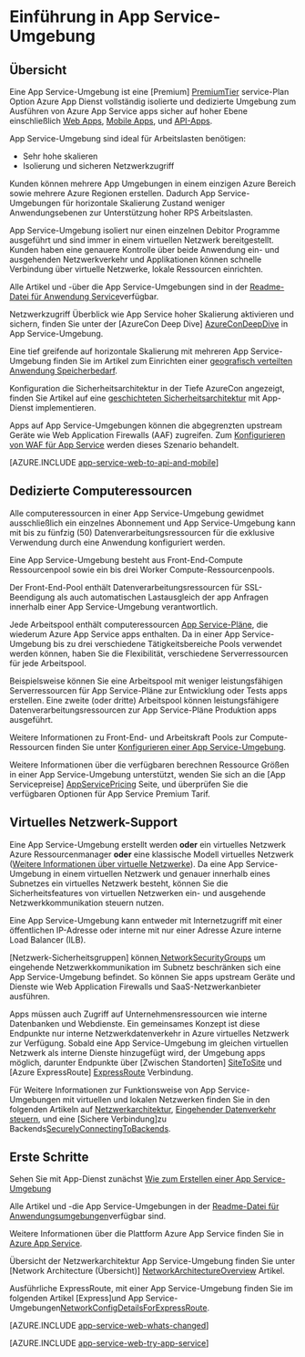 <properties 
    pageTitle="Einführung in App Service-Umgebung" 
    description="Erfahren Sie mehr über die App Service-Umgebung Funktion, sicherer VNet verknüpft, dedizierten Maßeinheiten für alle apps ausgeführt." 
    services="app-service" 
    documentationCenter="" 
    authors="stefsch" 
    manager="wpickett" 
    editor=""/>

<tags 
    ms.service="app-service" 
    ms.workload="na" 
    ms.tgt_pltfrm="na" 
    ms.devlang="na" 
    ms.topic="article" 
    ms.date="10/04/2016"
    ms.author="stefsch"/>

# <a name="introduction-to-app-service-environment"></a>Einführung in App Service-Umgebung

## <a name="overview"></a>Übersicht ##
Eine App Service-Umgebung ist eine [Premium] [ PremiumTier] service-Plan Option Azure App Dienst vollständig isolierte und dedizierte Umgebung zum Ausführen von Azure App Service apps sicher auf hoher Ebene einschließlich [Web Apps][WebApps], [Mobile Apps][MobileApps], und [API-Apps][APIApps].  

App Service-Umgebung sind ideal für Arbeitslasten benötigen:

- Sehr hohe skalieren
- Isolierung und sicheren Netzwerkzugriff

Kunden können mehrere App Umgebungen in einem einzigen Azure Bereich sowie mehrere Azure Regionen erstellen.  Dadurch App Service-Umgebungen für horizontale Skalierung Zustand weniger Anwendungsebenen zur Unterstützung hoher RPS Arbeitslasten.

App Service-Umgebung isoliert nur einen einzelnen Debitor Programme ausgeführt und sind immer in einem virtuellen Netzwerk bereitgestellt.  Kunden haben eine genauere Kontrolle über beide Anwendung ein- und ausgehenden Netzwerkverkehr und Applikationen können schnelle Verbindung über virtuelle Netzwerke, lokale Ressourcen einrichten.

Alle Artikel und -über die App Service-Umgebungen sind in der [Readme-Datei für Anwendung Service](../app-service/app-service-app-service-environments-readme.md)verfügbar.

Netzwerkzugriff Überblick wie App Service hoher Skalierung aktivieren und sichern, finden Sie unter der [AzureCon Deep Dive] [ AzureConDeepDive] in App Service-Umgebung.

Eine tief greifende auf horizontale Skalierung mit mehreren App Service-Umgebung finden Sie im Artikel zum Einrichten einer [geografisch verteilten Anwendung Speicherbedarf][GeodistributedAppFootprint].

Konfiguration die Sicherheitsarchitektur in der Tiefe AzureCon angezeigt, finden Sie Artikel auf eine [geschichteten Sicherheitsarchitektur](app-service-app-service-environment-layered-security.md) mit App-Dienst implementieren.

Apps auf App Service-Umgebungen können die abgegrenzten upstream Geräte wie Web Application Firewalls (AAF) zugreifen.  Zum [Konfigurieren von WAF für App Service](app-service-app-service-environment-web-application-firewall.md) werden dieses Szenario behandelt. 

[AZURE.INCLUDE [app-service-web-to-api-and-mobile](../../includes/app-service-web-to-api-and-mobile.md)] 

## <a name="dedicated-compute-resources"></a>Dedizierte Computeressourcen ##
Alle computeressourcen in einer App Service-Umgebung gewidmet ausschließlich ein einzelnes Abonnement und App Service-Umgebung kann mit bis zu fünfzig (50) Datenverarbeitungsressourcen für die exklusive Verwendung durch eine Anwendung konfiguriert werden.

Eine App Service-Umgebung besteht aus Front-End-Compute Ressourcenpool sowie ein bis drei Worker Compute-Ressourcenpools. 

Der Front-End-Pool enthält Datenverarbeitungsressourcen für SSL-Beendigung als auch automatischen Lastausgleich der app Anfragen innerhalb einer App Service-Umgebung verantwortlich. 

Jede Arbeitspool enthält computeressourcen [App Service-Pläne][AppServicePlan], die wiederum Azure App Service apps enthalten.  Da in einer App Service-Umgebung bis zu drei verschiedene Tätigkeitsbereiche Pools verwendet werden können, haben Sie die Flexibilität, verschiedene Serverressourcen für jede Arbeitspool.  

Beispielsweise können Sie eine Arbeitspool mit weniger leistungsfähigen Serverressourcen für App Service-Pläne zur Entwicklung oder Tests apps erstellen.  Eine zweite (oder dritte) Arbeitspool können leistungsfähigere Datenverarbeitungsressourcen zur App Service-Pläne Produktion apps ausgeführt.

Weitere Informationen zu Front-End- und Arbeitskraft Pools zur Compute-Ressourcen finden Sie unter [Konfigurieren einer App Service-Umgebung][HowToConfigureanAppServiceEnvironment].  

Weitere Informationen über die verfügbaren berechnen Ressource Größen in einer App Service-Umgebung unterstützt, wenden Sie sich an die [App Servicepreise] [ AppServicePricing] Seite, und überprüfen Sie die verfügbaren Optionen für App Service Premium Tarif.

## <a name="virtual-network-support"></a>Virtuelles Netzwerk-Support ##
Eine App Service-Umgebung erstellt werden **oder** ein virtuelles Netzwerk Azure Ressourcenmanager **oder** eine klassische Modell virtuelles Netzwerk ([Weitere Informationen über virtuelle Netzwerke][MoreInfoOnVirtualNetworks]).  Da eine App Service-Umgebung in einem virtuellen Netzwerk und genauer innerhalb eines Subnetzes ein virtuelles Netzwerk besteht, können Sie die Sicherheitsfeatures von virtuellen Netzwerken ein- und ausgehende Netzwerkkommunikation steuern nutzen.  

Eine App Service-Umgebung kann entweder mit Internetzugriff mit einer öffentlichen IP-Adresse oder interne mit nur einer Adresse Azure interne Load Balancer (ILB).

[Netzwerk-Sicherheitsgruppen] können[ NetworkSecurityGroups] um eingehende Netzwerkkommunikation im Subnetz beschränken sich eine App Service-Umgebung befindet.  So können Sie apps upstream Geräte und Dienste wie Web Application Firewalls und SaaS-Netzwerkanbieter ausführen.

Apps müssen auch Zugriff auf Unternehmensressourcen wie interne Datenbanken und Webdienste.  Ein gemeinsames Konzept ist diese Endpunkte nur interne Netzwerkdatenverkehr in Azure virtuelles Netzwerk zur Verfügung.  Sobald eine App Service-Umgebung im gleichen virtuellen Netzwerk als interne Dienste hinzugefügt wird, der Umgebung apps möglich, darunter Endpunkte über [Zwischen Standorten] [ SiteToSite] und [Azure ExpressRoute] [ ExpressRoute] Verbindung.

Für Weitere Informationen zur Funktionsweise von App Service-Umgebungen mit virtuellen und lokalen Netzwerken finden Sie in den folgenden Artikeln auf [Netzwerkarchitektur][NetworkArchitectureOverview], [Eingehender Datenverkehr steuern][ControllingInboundTraffic], und eine [Sichere Verbindung]zu Backends[SecurelyConnectingToBackends]. 

## <a name="getting-started"></a>Erste Schritte

Sehen Sie mit App-Dienst zunächst [Wie zum Erstellen einer App Service-Umgebung][HowToCreateAnAppServiceEnvironment]

Alle Artikel und -die App Service-Umgebungen in der [Readme-Datei für Anwendungsumgebungen](../app-service/app-service-app-service-environments-readme.md)verfügbar sind.

Weitere Informationen über die Plattform Azure App Service finden Sie in [Azure App Service][AzureAppService].

Übersicht der Netzwerkarchitektur App Service-Umgebung finden Sie unter [Network Architecture (Übersicht)] [ NetworkArchitectureOverview] Artikel.

Ausführliche ExpressRoute, mit einer App Service-Umgebung finden Sie im folgenden Artikel [Express]und App Service-Umgebungen[NetworkConfigDetailsForExpressRoute].

[AZURE.INCLUDE [app-service-web-whats-changed](../../includes/app-service-web-whats-changed.md)]

[AZURE.INCLUDE [app-service-web-try-app-service](../../includes/app-service-web-try-app-service.md)]

<!-- LINKS -->
[PremiumTier]: http://azure.microsoft.com/pricing/details/app-service/
[MoreInfoOnVirtualNetworks]: https://azure.microsoft.com/documentation/articles/virtual-networks-faq/
[AppServicePlan]: http://azure.microsoft.com/documentation/articles/azure-web-sites-web-hosting-plans-in-depth-overview/
[HowToCreateAnAppServiceEnvironment]: http://azure.microsoft.com/documentation/articles/app-service-web-how-to-create-an-app-service-environment/
[AzureAppService]: http://azure.microsoft.com/documentation/articles/app-service-value-prop-what-is/
[WebApps]: http://azure.microsoft.com/documentation/articles/app-service-web-overview/
[MobileApps]: http://azure.microsoft.com/documentation/articles/app-service-mobile-value-prop-preview/
[APIApps]: http://azure.microsoft.com/documentation/articles/app-service-api-apps-why-best-platform/
[LogicApps]: http://azure.microsoft.com/documentation/articles/app-service-logic-what-are-logic-apps/
[AzureConDeepDive]:  https://azure.microsoft.com/documentation/videos/azurecon-2015-deploying-highly-scalable-and-secure-web-and-mobile-apps/
[GeodistributedAppFootprint]:  https://azure.microsoft.com/documentation/articles/app-service-app-service-environment-geo-distributed-scale/
[NetworkSecurityGroups]: https://azure.microsoft.com/documentation/articles/virtual-networks-nsg/
[SiteToSite]: https://azure.microsoft.com/documentation/articles/vpn-gateway-site-to-site-create/
[ExpressRoute]: http://azure.microsoft.com/services/expressroute/
[HowToConfigureanAppServiceEnvironment]:  http://azure.microsoft.com/documentation/articles/app-service-web-configure-an-app-service-environment/
[ControllingInboundTraffic]:  https://azure.microsoft.com/documentation/articles/app-service-app-service-environment-control-inbound-traffic/
[SecurelyConnectingToBackends]:  https://azure.microsoft.com/documentation/articles/app-service-app-service-environment-securely-connecting-to-backend-resources/
[NetworkArchitectureOverview]:  https://azure.microsoft.com/documentation/articles/app-service-app-service-environment-network-architecture-overview/
[NetworkConfigDetailsForExpressRoute]:  https://azure.microsoft.com/documentation/articles/app-service-app-service-environment-network-configuration-expressroute/
[AppServicePricing]: http://azure.microsoft.com/pricing/details/app-service/ 

<!-- IMAGES -->

 
